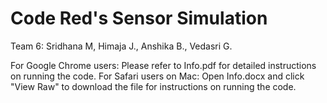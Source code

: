 # Code Red's Sensor Simulation
Team 6: Sridhana M, Himaja J., Anshika B., Vedasri G.

For Google Chrome users: Please refer to Info.pdf for detailed instructions on running the code.
For Safari users on Mac: Open Info.docx and click "View Raw" to download the file for instructions on running the code.

